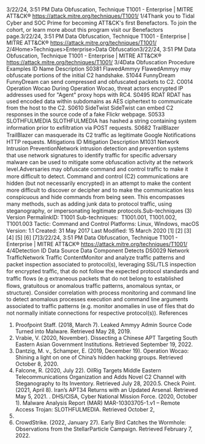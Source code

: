 3/22/24, 3:51 PM Data Obfuscation, Technique T1001 - Enterprise | MITRE ATT&CK®
https://attack.mitre.org/techniques/T1001/ 1/4Thank you to Tidal Cyber and SOC Prime for becoming ATT&CK's ﬁrst Benefactors. To join the cohort, or learn more about this program visit our
Benefactors page.3/22/24, 3:51 PM Data Obfuscation, Technique T1001 - Enterprise | MITRE ATT&CK®
https://attack.mitre.org/techniques/T1001/ 2/4Home>Techniques>Enterprise>Data Obfuscation3/22/24, 3:51 PM Data Obfuscation, Technique T1001 - Enterprise | MITRE ATT&CK®
https://attack.mitre.org/techniques/T1001/ 3/4Data Obfuscation
Procedure Examples
ID Name Description
S0381 FlawedAmmyy FlawedAmmyy may obfuscate portions of the initial C2 handshake.
S1044 FunnyDream FunnyDream can send compressed and obfuscated packets to C2.
C0014 Operation Wocao During Operation Wocao, threat actors encrypted IP addresses used for "Agent" proxy hops with RC4.
S0495 RDAT RDAT has used encoded data within subdomains as AES ciphertext to communicate from the host to the
C2.
S0610 SideTwist SideTwist can embed C2 responses in the source code of a fake Flickr webpage.
S0533 SLOTHFULMEDIA SLOTHFULMEDIA has hashed a string containing system information prior to exﬁltration via POST
requests.
S0682 TrailBlazer TrailBlazer can masquerade its C2 traﬃc as legitimate Google Notiﬁcations HTTP requests.
Mitigations
ID Mitigation Description
M1031 Network Intrusion
PreventionNetwork intrusion detection and prevention systems that use network signatures to identify traﬃc for
speciﬁc adversary malware can be used to mitigate some obfuscation activity at the network level.Adversaries may obfuscate command and control traﬃc to make it more diﬃcult to detect. Command and control (C2) communications are
hidden (but not necessarily encrypted) in an attempt to make the content more diﬃcult to discover or decipher and to make the
communication less conspicuous and hide commands from being seen. This encompasses many methods, such as adding junk data to
protocol traﬃc, using steganography, or impersonating legitimate protocols.Sub-techniques (3)
Version PermalinkID: T1001
Sub-techniques:  T1001.001, T1001.002, T1001.003
 
Tactic: Command and Control
 
Platforms: Linux, Windows, macOS
Version: 1.1
Created: 31 May 2017
Last Modiﬁed: 15 March 2020
[1]
[2]
[3]
[4]
[5]
[6]
[7]3/22/24, 3:51 PM Data Obfuscation, Technique T1001 - Enterprise | MITRE ATT&CK®
https://attack.mitre.org/techniques/T1001/ 4/4Detection
ID Data Source Data Component Detects
DS0029 Network TraﬃcNetwork Traﬃc
ContentMonitor and analyze traﬃc patterns and packet inspection associated to protocol(s),
leveraging SSL/TLS inspection for encrypted traﬃc, that do not follow the expected
protocol standards and traﬃc ﬂows (e.g extraneous packets that do not belong to
established ﬂows, gratuitous or anomalous traﬃc patterns, anomalous syntax, or
structure). Consider correlation with process monitoring and command line to detect
anomalous processes execution and command line arguments associated to traﬃc
patterns (e.g. monitor anomalies in use of ﬁles that do not normally initiate connections
for respective protocol(s)).
References
1. Proofpoint Staff. (2018, March 7). Leaked Ammyy Admin
Source Code Turned into Malware. Retrieved May 28, 2019.
2. Vrabie, V. (2020, November). Dissecting a Chinese APT
Targeting South Eastern Asian Government Institutions.
Retrieved September 19, 2022.
3. Dantzig, M. v., Schamper, E. (2019, December 19). Operation
Wocao: Shining a light on one of China’s hidden hacking
groups. Retrieved October 8, 2020.
4. Falcone, R. (2020, July 22). OilRig Targets Middle Eastern
Telecommunications Organization and Adds Novel C2
Channel with Steganography to Its Inventory. Retrieved July
28, 2020.5. Check Point. (2021, April 8). Iran’s APT34 Returns with an
Updated Arsenal. Retrieved May 5, 2021.
 . DHS/CISA, Cyber National Mission Force. (2020, October 1).
Malware Analysis Report (MAR) MAR-10303705-1.v1 –
Remote Access Trojan: SLOTHFULMEDIA. Retrieved October 2,
2020.
7. CrowdStrike. (2022, January 27). Early Bird Catches the
Wormhole: Observations from the StellarParticle Campaign.
Retrieved February 7, 2022.